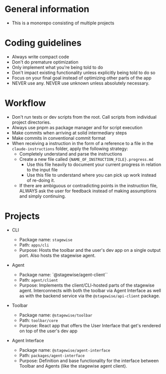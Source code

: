 # General information

- This is a monorepo consisting of multiple projects

# Coding guidelines

- Always write compact code
- Don't do premature optimization
- Only implement what you're being told to do
- Don't impact existing functionality unless explicitly being told to do so
- Focus on your final goal instead of optimizing other parts of the app
- NEVER use any. NEVER use unknown unless absolutely necessary.

# Workflow

- Don't run tests or dev scripts from the root. Call scripts from individual project directories.
- Always use pnpm as package manager and for script execution
- Make commits when arriving at solid intermediary steps
- Make commits in conventional commit format
- When receiving a instruction in the form of a reference to a file in the `claude-instructions` folder, apply the following strategy:
  - Completely understand and parse the instructions
  - Create a new file called `{NAME_OF_INSTRUCTION_FILE}.progress.md`
    - Use this file heavily to document your current progress in relation to the input file
    - Use this file to understand where you can pick up work instead of re-doing it.
  - If there are ambiguous or contradicting points in the instruction file, ALWAYS ask the user for feedback instead of making assumptions and simply continuing.

# Projects

- CLI
  - Package name: `stagewise`
  - Path: `apps/cli`
  - Purpose: Hosts the toolbar and the user's dev app on a single output port. Also hosts the stagewise agent.

- Agent
  - Package name: `@stagewise/agent-client``
  - Path: `agent/client`
  - Purpose: Implements the client/CLI-hosted parts of the stagewise agent. Interconnects with both the toolbar via Agent Interface as well as with the backend service via the `@stagewise/api-client` package.

- Toolbar
  - Package name: `@stagewise/toolbar`
  - Path: `toolbar/core`
  - Purpose: React app that offers the User Interface that get's rendered on top of the user's dev app

- Agent Interface
  - Package name: `@stagewise/agent-interface`
  - Path: `packages/agent-interface`
  - Purpose: Definition and base functionality for the interface between Toolbar and Agents (like the stagewise agent client).
